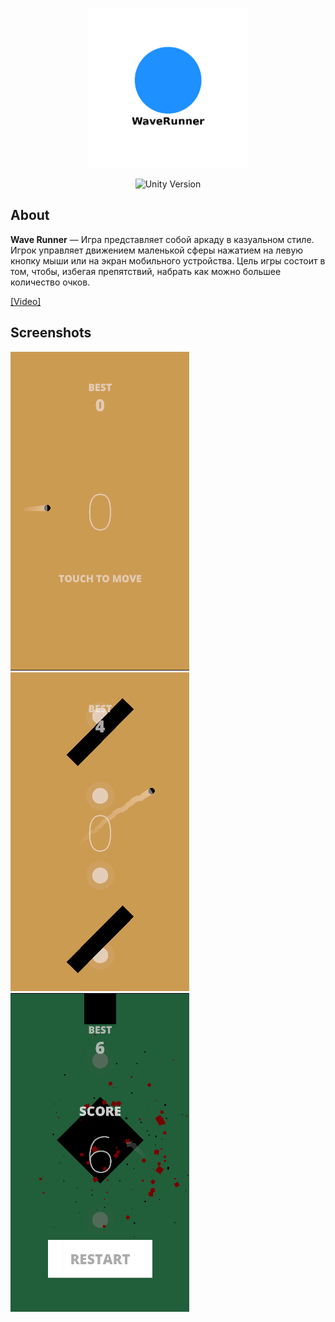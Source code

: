 <p align="center">
      <img src="Assets/Images/WaveRunner.png"" width="256">
</p>
<p align="center">
   <img src="https://img.shields.io/badge/Unity Version-2023.2.20f1-blue" alt="Unity Version">
</p>

## About
**Wave Runner** — Игра представляет собой аркаду в казуальном стиле. Игрок управляет движением маленькой сферы нажатием на левую кнопку мыши или на экран мобильного устройства. Цель игры состоит в том, чтобы, избегая препятствий, набрать как можно большее количество очков.

[[Video]](https://youtube.com/shorts/WlYsuzu-gR0?feature=share)

## Screenshots
![Скриншот 1](Assets/Images/Start.png)
![Скриншот 2](Assets/Images/Gameplay.png)
![Скриншот 2](Assets/Images/Restart.png)
